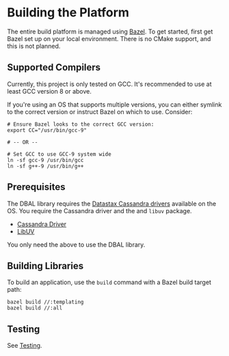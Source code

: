 Building the Platform
=====================
The entire build platform is managed using [Bazel](https://bazel.build/). To get started, first get Bazel set up on your
local environment. There is no CMake support, and this is not planned.

Supported Compilers
-------------------
Currently, this project is only tested on GCC. It's recommended to use at least GCC version 8 or above.

If you're using an OS that supports multiple versions, you can either symlink to the correct version or instruct Bazel
on which to use. Consider:

    # Ensure Bazel looks to the correct GCC version:
    export CC="/usr/bin/gcc-9"
    
    # -- OR -- 

    # Set GCC to use GCC-9 system wide
    ln -sf gcc-9 /usr/bin/gcc
    ln -sf g++-9 /usr/bin/g++


Prerequisites
-------------
The DBAL library requires the [Datastax Cassandra drivers](https://downloads.datastax.com/cpp-driver/) available on the
OS. You require the Cassandra driver and the and `libuv` package.

* [Cassandra Driver](https://downloads.datastax.com/cpp-driver/ubuntu/18.04/cassandra/v2.16.0/)
* [LibUV](https://downloads.datastax.com/cpp-driver/ubuntu/18.04/dependencies/libuv/v1.35.0/)

You only need the above to use the DBAL library.

Building Libraries
------------------
To build an application, use the `build` command with a Bazel build target path:

    bazel build //:templating
    bazel build //:all
    
Testing
-------
See [Testing](Testing.md).
